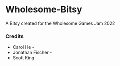 # Wholesome-Bitsy
A Bitsy created for the Wholesome Games Jam 2022

### Credits
* Carol He - 
* Jonathan Fischer - 
* Scott King - 
